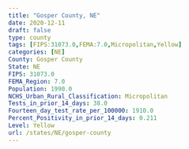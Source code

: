 ```yaml
---
title: "Gosper County, NE"
date: 2020-12-11
draft: false
type: county
tags: [FIPS:31073.0,FEMA:7.0,Micropolitan,Yellow]
categories: [NE]
County: Gosper County
State: NE
FIPS: 31073.0
FEMA_Region: 7.0
Population: 1990.0
NCHS_Urban_Rural_Classification: Micropolitan
Tests_in_prior_14_days: 38.0
Fourteen_day_test_rate_per_100000: 1910.0
Percent_Positivity_in_prior_14_days: 0.211
Level: Yellow
url: /states/NE/gosper-county
---
```



